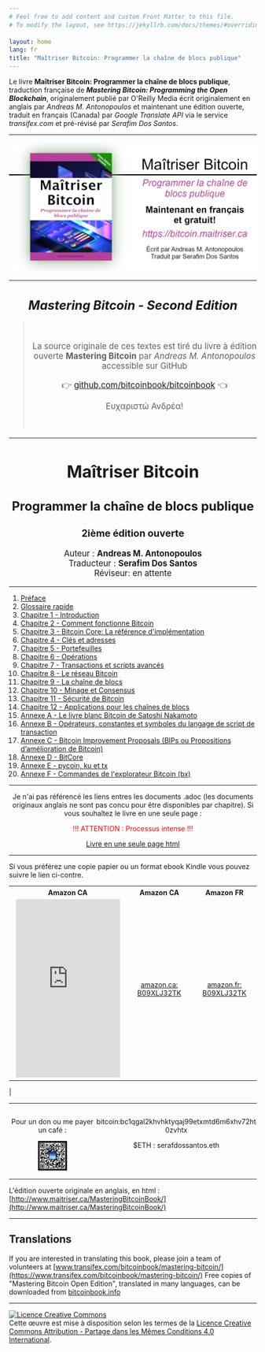 ```yaml
---
# Feel free to add content and custom Front Matter to this file.
# To modify the layout, see https://jekyllrb.com/docs/themes/#overriding-theme-defaults

layout: home
lang: fr
title: "Maîtriser Bitcoin: Programmer la chaîne de blocs publique"
---
```


Le livre **Maîtriser Bitcoin: Programmer la chaîne de blocs publique**, traduction française de _**Mastering Bitcoin: Programming the Open Blockchain**_, originalement publié par O'Reilly Media écrit originalement en anglais par _Andreas M. Antonopoulos_ et maintenant une édition ouverte, traduit en français (Canada) par _Google Translate API_ via le service _transifex.com_ et pré-révisé par _Serafim Dos Santos_.

---

![Maîtriser Bitcoin: Programmer la chaîne de blocs publique](assets/MB2EO-BANNER-002.png)

---
<center style="font-size:1.2em;">
<h2><em>Mastering Bitcoin - Second Edition</em></h2>
<blockquote><br><p>
La source originale de ces textes est tiré du livre à édition ouverte <strong>Mastering Bitcoin</strong> par <em>Andreas M. Antonopoulos</em> accessible sur GitHub
</p>
<p>
👉 <a href="https://github.com/bitcoinbook/bitcoinbook">github.com/bitcoinbook/bitcoinbook</a> 👈
</p>
<p>Ευχαριστώ Ανδρέα!</p><br>
</blockquote>

<hr />

<h1>Ma&icirc;triser Bitcoin</h1>
<h2>Programmer la cha&icirc;ne de blocs publique</h2>
<h3>2ième édition ouverte</h3>
<p>Auteur : <strong>Andreas M. Antonopoulos</strong><br />
Traducteur : <strong>Serafim Dos Santos</strong><br />
Réviseur: en attente
</p>

</center>

---
1. [Préface](html/for_use_mastering-bitcoin_preface-open_fr_CA.html)
2. [Glossaire rapide](html/for_use_mastering-bitcoin_glossary-1_fr_CA.html)
3. [Chapitre 1 - Introduction](html/for_use_mastering-bitcoin_chapter-1_fr_CA.html)
4. [Chapitre 2 - Comment fonctionne Bitcoin](html/for_use_mastering-bitcoin_chapter-2_fr_CA.html)
5. [Chapitre 3 - Bitcoin Core: La référence d'implémentation](html/for_use_mastering-bitcoin_chapter-3_fr_CA.html)
6. [Chapitre 4 - Clés et adresses](html/for_use_mastering-bitcoin_chapter-4_fr_CA.html)
7. [Chapitre 5 - Portefeuilles](html/for_use_mastering-bitcoin_chapter-5_fr_CA.html)
8. [Chapitre 6 - Opérations](html/for_use_mastering-bitcoin_chapter-6_fr_CA.html)
9. [Chapitre 7 - Transactions et scripts avancés](html/for_use_mastering-bitcoin_chapter-7_fr_CA.html)
10. [Chapitre 8 - Le réseau Bitcoin](html/for_use_mastering-bitcoin_chapter-8_fr_CA.html)
11. [Chapitre 9 - La cha&icirc;ne de blocs](html/for_use_mastering-bitcoin_chapter-9_fr_CA.html)
12. [Chapitre 10 - Minage et Consensus](html/for_use_mastering-bitcoin_chapter-10_fr_CA.html)
13. [Chapitre 11 - Sécurité de Bitcoin](html/for_use_mastering-bitcoin_chapter-11_fr_CA.html)
14. [Chapitre 12 - Applications pour les chaînes de blocs](html/for_use_mastering-bitcoin_chapter-12_fr_CA.html)
15. [Annexe A - Le livre blanc Bitcoin de Satoshi Nakamoto](html/for_use_mastering-bitcoin_appdx-bitcoinwhitepapertxt_fr_CA.html)
16. [Annexe B - Opérateurs, constantes et symboles du langage de script de transaction](html/for_use_mastering-bitcoin_appendix-script-ops_fr_CA.html)
17. [Annexe C - Bitcoin Improvement Proposals (BIPs ou Propositions d’amélioration de Bitcoin)](html/for_use_mastering-bitcoin_appendix-bips_fr_CA.html)
18. [Annexe D - BitCore](html/for_use_mastering-bitcoin_appdx-bitcoretxt_fr_CA.html)
19. [Annexe E - pycoin, ku et tx](html/for_use_mastering-bitcoin_appendix-pycoin_fr_CA.html)
20. [Annexe F - Commandes de l'explorateur Bitcoin (bx)](html/for_use_mastering-bitcoin_appendix-bx_fr_CA.html)

---

<center>
<p>Je n'ai pas référencé les liens entres les documents .adoc (les documents originaux anglais ne sont pas concu pour être disponibles par chapitre). Si vous souhaîtez le livre en une seule page :</p>

<p style="color:red;">!!! ATTENTION : Processus intense !!!</p>

<a href="https://bitcoin.maitriser.ca/html/book.html" alt="Livre Maîtriser Bitcoin en une seule page html">Livre en une seule page html</a>
</center>

---

Si vous préférez une copie papier ou un format ebook Kindle vous pouvez suivre le lien ci-contre.

<table style="border-width: 0px;text-align:center;">
<tr>
<th style="width:225px;">
Amazon CA
</th>
<th>
Amazon CA
</th>
<th>
Amazon FR
</th>
</tr>

<tr>
<td>
<iframe type="text/html" sandbox="allow-scripts allow-same-origin allow-popups" width="212" height="362" frameborder="0" allowfullscreen style="max-width:100%" src="https://read.amazon.ca/kp/card?asin=B09XLJ32TK&preview=newtab&linkCode=kpe&ref_=cm_sw_r_kb_dp_YZ7K7QJT16F1X4SD3YPC" ></iframe>
</td>
<td>
<a href="https://www.amazon.ca/dp/B09XLJ32TK">amazon.ca: B09XLJ32TK</a>
</td>
<td>
<a href="https://www.amazon.fr/dp/B09XLJ32TK">amazon.fr: B09XLJ32TK</a>
</td>
</tr>
</table>



 |


---

<div style="display: flex; text-align:center;">
  <div style="width:35%;">
  <p>Pour un don ou me payer un café :</p>
  <img src="assets/bluewallet-bitcoin-sponsoring-qr-code.jpg" alt="" style="max-width:33.5%;">
  </div>

  <div style="width:65%;">
  <p>bitcoin:bc1qgal2khvhktyqaj99etxmtd6m6xhv72ht0zvhtx</p>
  <p>$ETH : serafdossantos.eth</p>
  </div>
</div>

---

L'édition ouverte originale en anglais, en html : [http://www.maitriser.ca/MasteringBitcoinBook/](http://www.maitriser.ca/MasteringBitcoinBook/)

---

## Translations
If you are interested in translating this book, please join a team of volunteers at [www.transifex.com/bitcoinbook/mastering-bitcoin/](https://www.transifex.com/bitcoinbook/mastering-bitcoin/)
Free copies of "Mastering Bitcoin Open Edition", translated in many languages, can be downloaded from [bitcoinbook.info](https://bitcoinbook.info)

---
<a rel="license" href="http://creativecommons.org/licenses/by-sa/4.0/"><img alt="Licence Creative Commons" style="border-width:0" src="https://i.creativecommons.org/l/by-sa/4.0/88x31.png" /></a><br />Cette œuvre est mise à disposition selon les termes de la <a rel="license" href="http://creativecommons.org/licenses/by-sa/4.0/">Licence Creative Commons Attribution -  Partage dans les Mêmes Conditions 4.0 International</a>.
